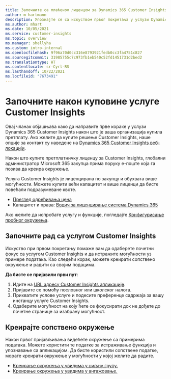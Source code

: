 ```yaml
---
title: Започните са плаћеном лиценцом за Dynamics 365 Customer Insights
author: m-hartmann
description: Упознајте се са искуством првог покретања у услузи Dynamics 365 Customer Insights и истражити њене могућности.
ms.author: mhart
ms.date: 10/05/2021
ms.service: customer-insights
ms.topic: overview
ms.manager: shellyha
ms.custom: intro-internal
ms.openlocfilehash: 9f96a70d0cc316e8793921fedb0cc3fa4751c827
ms.sourcegitcommit: 31985755c7c973fb1eb540c52fd1451731d2bed2
ms.translationtype: HT
ms.contentlocale: sr-Cyrl-RS
ms.lasthandoff: 10/22/2021
ms.locfileid: "7673491"
---
```

# <a name="get-started-after-purchasing-customer-insights"></a>Започните након куповине услуге Customer Insights

Овај чланак објашњава како да направите прве кораке у услузи Dynamics 365 Customer Insights након што је ваша организација купила претплату. Ако желите да купите решење Customer Insights, наше опције за контакт су наведене на [Dynamics 365 Customer Insights веб-локацији](https://dynamics.microsoft.com/ai/customer-insights/). 

Након што купите претплатничку лиценцу за Customer Insights, глобални администратор Microsoft 365 закупца прима поруку е-поште која га позива да креира окружење. 

Услуга Customer Insights је лиценцирана по закупцу и обухвата више могућности. Можете купити већи капацитет и више лиценци да бисте повећали подразумеване квоте. 
- [Преглед одређивања цена](https://dynamics.microsoft.com/ai/customer-insights/pricing/)
- Капацитет и права: [Водич за лиценцирање система Dynamics 365](https://go.microsoft.com/fwlink/?LinkId=866544)

Ако желите да испробате услугу и функције, погледајте [Конфигурисање пробног окружења](trial-signup.md).

## <a name="start-with-customer-insights"></a>Започните рад са услугом Customer Insights

Искуство при првом покретању помаже вам да одаберете почетни фокус са услугом Customer Insights и да истражите могућности уз примере података. Као следећи корак, можете креирати сопствено окружење и радити са својим подацима.

**Да бисте се пријавили први пут**:

1. Идите на [URL адресу Customer Insights апликације](https://home.ci.ai.dynamics.com).
1. Пријавите се помоћу пословног или школског налога. 
1. Прихватите услове услуге и подесите преференце садржаја за вашу инстанцу услуге Customer Insights.
1. Одаберите могућност на коју ћете се фокусирати док не дођете до почетне странице за изабрану могућност.

## <a name="create-your-own-environment"></a>Креирајте сопствено окружење

Након првог пријављивања видећете окружење са примерима података. Можете користити те податке за истраживање функција и упознавање са апликацијом. Да бисте користили сопствене податке, морате креирати окружење у могућности у којој желите да радите.

- [Креирање окружења у увидима у циљну групу.](audience-insights/get-started-paid.md)
- [Креирање окружења у увидима у ангажовање.](engagement-insights/create-new-environment.md) 



